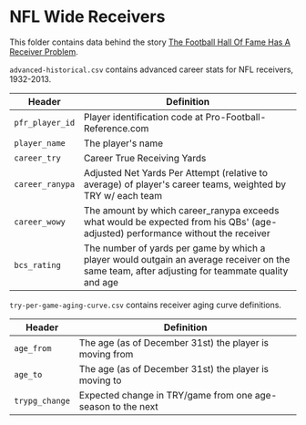# NFL Wide Receivers

This folder contains data behind the story [The Football Hall Of Fame Has A Receiver Problem](http://fivethirtyeight.com/features/the-football-hall-of-fame-has-a-receiver-problem/).

`advanced-historical.csv` contains advanced career stats for NFL receivers, 1932-2013.

Header | Definition
---|---------
`pfr_player_id` | Player identification code at Pro-Football-Reference.com
`player_name` | The player's name
`career_try` | Career True Receiving Yards
`career_ranypa` | Adjusted Net Yards Per Attempt (relative to average) of player's career teams, weighted by TRY w/ each team
`career_wowy` | The amount by which career_ranypa exceeds what would be expected from his QBs' (age-adjusted) performance without the receiver
`bcs_rating` | The number of yards per game by which a player would outgain an average receiver on the same team, after adjusting for teammate quality and age

`try-per-game-aging-curve.csv` contains receiver aging curve definitions.

Header | Definition
---|---------
`age_from` | The age (as of December 31st) the player is moving from
`age_to` | The age (as of December 31st) the player is moving to
`trypg_change` | Expected change in TRY/game from one age-season to the next
